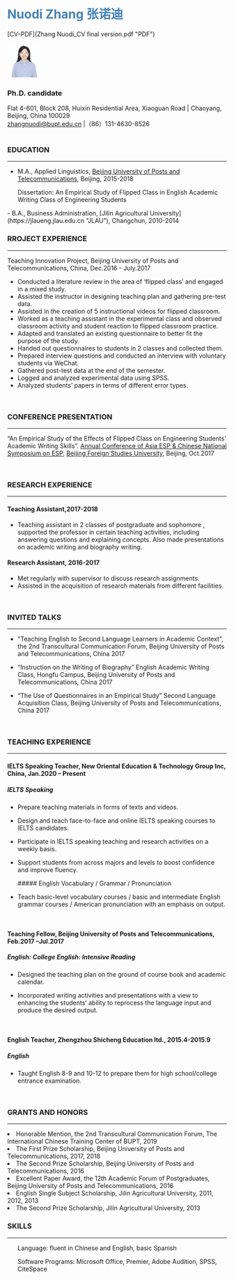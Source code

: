 # <span style="color:SteelBlue ;" >Nuodi Zhang 张诺迪</span> 
[CV-PDF](Zhang Nuodi_CV final version.pdf "PDF")
<br />  

<img src="https://github.com/zhangnuodi/cv/raw/master/Pic/Screen Shot 2020-10-14 at 15.57.56.png" width="15%" height="15%" >  
<br />

### Ph.D. candidate  

Flat 4-601, Block 208, Huixin Residential Area, Xiaoguan Road | Chaoyang, Beijing, China 100029  
zhangnuodi@bupt.edu.cn |（86）131-4630-8526  
<br />

### EDUCATION
---
- M.A., Applied Linguistics, [Beijing University of Posts and Telecommunications](https://www.bupt.edu.cn "BUPT"), Beijing, 2015-2018 
<ul>
Dissertation: An Empirical Study of Flipped Class in English Academic Writing Class of Engineering Students
</ul>
- B.A., Business Administration, [Jilin Agricultural University](https://jlaueng.jlau.edu.cn "JLAU"), Changchun, 2010-2014
<br />

### RROJECT EXPERIENCE
---
Teaching Innovation Project, Beijing University of Posts and Telecommunications, China, Dec.2016 - July.2017
- Conducted a literature review in the area of ‘flipped class’ and engaged in a mixed study.
- Assisted the instructor in designing teaching plan and gathering pre-test data.
- Assisted in the creation of 5 instructional videos for flipped classroom.
- Worked as a teaching assistant in the experimental class and observed classroom activity and student reaction to flipped classroom practice.
- Adapted and translated an existing questionnaire to better fit the purpose of the study.
- Handed out questionnaires to students in 2 classes and collected them.
- Prepared interview questions and conducted an interview with voluntary students via WeChat.
- Gathered post-test data at the end of the semester.
- Logged and analyzed experimental data using SPSS.
- Analyzed students’ papers in terms of different error types.

<br />

### CONFERENCE PRESENTATION
---
“An Empirical Study of the Effects of Flipped Class on Engineering Students’ Academic Writing Skills”. [Annual Conference of Asia ESP & Chinese National Symposium on ESP](http://2017.asiaesp.com/), [Beijing Foreign Studies University](http://bfsu.admissions.cn/), Beijing, Oct.2017

<br />

### RESEARCH EXPERIENCE  
---
#### Teaching Assistant,2017-2018  
<ul>
<li>Teaching assistant in 2 classes of postgraduate and sophomore , supported the professor in certain teaching activities, including answering questions and explaining concepts. Also made presentations on academic writing and biography writing.</li>
</ul>

#### Research Assistant, 2016-2017  
<ul>
<li>Met regularly with supervisor to discuss research assignments.</li>
<li>Assisted in the acquisition of research materials from different facilities.</li>
</ul>

<br />  


### INVITED TALKS  
---
<ul>
<li>"Teaching English to Second Language Learners in Academic Context", the 2nd Transcultural Communication Forum, Beijing University of Posts and Telecommunications, China 2017</li>
</ul>
<ul>
<li>“Instruction on the Writing of Biography” English Academic Writing Class, Hongfu Campus, Beijing University of Posts and Telecommunications, China 2017</li>
</ul>
<ul>
<li>“The Use of Questionnaires in an Empirical Study” Second Language Acquisition Class, Beijing University of Posts and Telecommunications, China 2017</li>
</ul>  
<br /> 

### TEACHING EXPERIENCE
---
#### IELTS Speaking Teacher, New Oriental Education & Technology Group Inc, China, Jan.2020 – Present
##### IELTS Speaking
<ul>
<li>Prepare teaching materials in forms of texts and videos.</li>
</ul>
<ul>
<li>Design and teach face-to-face and online IELTS speaking courses to IELTS candidates.</li>
</ul>  
<ul>
<li>Participate in IELTS speaking teaching and research activities on a weekly basis.</li>
</ul> 
<ul>
<li>Support students from across majors and levels to boost confidence and improve fluency.</li>
</ul> 
<ul>
##### English Vocabulary / Grammar / Pronunciation
</ul>
<ul>
<li>Teach basic-level vocabulary courses / basic and intermediate English grammar courses / American pronunciation with an emphasis on output.</li>
</ul>
<br />

#### Teaching Fellow, Beijing University of Posts and Telecommunications, Feb.2017 –Jul.2017  
##### English: College English: Intensive Reading
<ul>
<li>Designed the teaching plan on the ground of course book and academic calendar.</li>
</ul>
<ul>
<li>Incorporated writing activities and presentations with a view to enhancing the students’ ability to reprocess the language input and produce the desired output.</li>
</ul>  
<br />

#### English Teacher, Zhengzhou Shicheng Education ltd., 2015.4-2015.9  
##### English 
<ul>
<li>Taught English 8-9 and 10-12 to prepare them for high school/college entrance examination.</li>
</ul>
<br />

### GRANTS AND HONORS
---
<li>Honorable Mention, the 2nd Transcultural Communication Forum, The International Chinese Training Center of BUPT, 2019</li>
<li>The First Prize Scholarship, Beijing University of Posts and Telecommunications, 2017, 2018</li>
<li>The Second Prize Scholarship, Beijing University of Posts and Telecommunications, 2016</li>
<li>Excellent Paper Award, the 12th Academic Forum of Postgraduates, Beijing University of Posts and Telecommunications, 2016</li>
<li>English Single Subject Scholarship, Jilin Agricultural University, 2011, 2012, 2013</li>
<li>The Second Prize Scholarship, Jilin Agricultural University, 2013</li>

### SKILLS
---
<ul>
Language: fluent in Chinese and English, basic Spanish
</ul>
<ul>
Software Programs: Microsoft Office, Premier, Adobe Audition, SPSS, CiteSpace
</ul>

